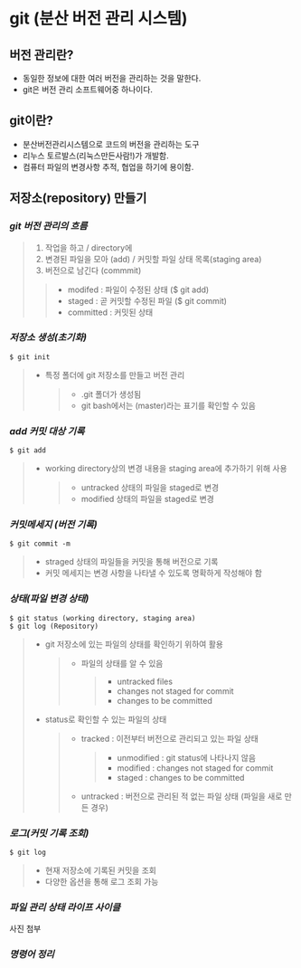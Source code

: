 # git (분산 버전 관리 시스템)

## 버전 관리란?
* 동일한 정보에 대한 여러 버전을 관리하는 것을 말한다.
* git은 버전 관리 소프트웨어중 하나이다.





## git이란?
* 분산버전관리시스템으로 코드의 버전을 관리하는 도구
* 리누스 토르발스(리눅스만든사람!)가 개발함.
* 컴퓨터 파일의 변경사항 추적, 협업을 하기에 용이함.




## 저장소(repository) 만들기

### *git 버전 관리의 흐름*
> 1. 작업을 하고 / directory에
> 2. 변경된 파일을 모아 (add) / 커밋할 파일 상태 목록(staging area)
> 3. 버전으로 남긴다 (commmit) 
>   >* modifed : 파일이 수정된 상태  ($ git add)
>   >* staged : 곧 커밋할 수정된 파일  ($ git commit)
>   >* committed : 커밋된 상태




### *저장소 생성(초기화)*
```
$ git init
```
> * 특정 폴더에 git 저장소를 만들고 버전 관리
>   >* .git 폴더가 생성됨
>   >* git bash에서는 (master)라는 표기를 확인할 수 있음




### *add 커밋 대상 기록*
```
$ git add
```
> * working directory상의 변경 내용을 staging area에 추가하기 위해 사용 
>   >* untracked 상태의 파일을 staged로 변경
>   >* modified 상태의 파일을 staged로 변경


### *커밋메세지 (버전 기록)*
```
$ git commit -m 
```
> * straged 상태의 파일들을 커밋을 통해 버전으로 기록
> * 커밋 메세지는 변경 사항을 나타낼 수 있도록 명확하게 작성해야 함


### *상태(파일 변경 상태)*
```
$ git status (working directory, staging area)
$ git log (Repository)
```
> * git 저장소에 있는 파일의 상태를 확인하기 위하여 활용
>   > * 파일의 상태를 알 수 있음
>   >   > * untracked files
>   >   > * changes not staged for commit
>   >   > * changes to be committed
> * status로 확인할 수 있는 파일의 상태
>   > * tracked : 이전부터 버전으로 관리되고 있는 파일 상태
>   >   > * unmodified : git status에 나타나지 않음
>   >   > * modified : changes not staged for commit
>   >   > * staged : changes to be committed
>   > * untracked : 버전으로 관리된 적 없는 파일 상태 (파일을 새로 만든 경우)


### *로그(커밋 기록 조회)*
```
$ git log
```
> * 현재 저장소에 기록된 커밋을 조회
> * 다양한 옵션을 통해 로그 조회 가능


### *파일 관리 상태 라이프 사이클*

사진 첨부

### *명령어 정리*
